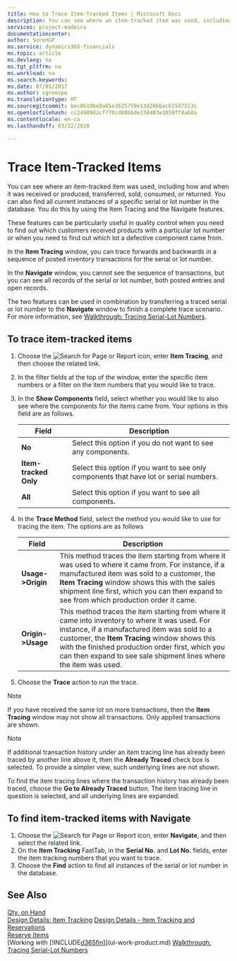 ```yaml
---
title: How to Trace Item-Tracked Items | Microsoft Docs
description: You can see where an item-tracked item was used, including how and when it was received or produced, transferred, sold, consumed, or returned. You can also find all current instances of a specific serial or lot number in the database. You do this by using the Item Tracing and the Navigate features.
services: project-madeira
documentationcenter: 
author: SorenGP
ms.service: dynamics365-financials
ms.topic: article
ms.devlang: na
ms.tgt_pltfrm: na
ms.workload: na
ms.search.keywords: 
ms.date: 07/01/2017
ms.author: sgroespe
ms.translationtype: HT
ms.sourcegitcommit: bec0619be0a65e3625759e13d2866ac615d7513c
ms.openlocfilehash: cc24989d2cf770cd88bbde23d483e3859ff4a68a
ms.contentlocale: en-ca
ms.lasthandoff: 03/22/2018

---
```

# <a name="trace-item-tracked-items"></a>Trace Item-Tracked Items
You can see where an item-tracked item was used, including how and when it was received or produced, transferred, sold, consumed, or returned. You can also find all current instances of a specific serial or lot number in the database. You do this by using the Item Tracing and the Navigate features.  

 These features can be particularly useful in quality control when you need to find out which customers received products with a particular lot number or when you need to find out which lot a defective component came from.  

 In the **Item Tracing** window, you can trace forwards and backwards in a sequence of posted inventory transactions for the serial or lot number.  

 In the **Navigate** window, you cannot see the sequence of transactions, but you can see all records of the serial or lot number, both posted entries and open records.  

 The two features can be used in combination by transferring a traced serial or lot number to the **Navigate** window to finish a complete trace scenario. For more information, see [Walkthrough: Tracing Serial-Lot Numbers](walkthrough-tracing-serial-lot-numbers.md).  

## <a name="to-trace-item-tracked-items"></a>To trace item-tracked items  

1.  Choose the ![Search for Page or Report](media/ui-search/search_small.png "Search for Page or Report icon") icon, enter **Item Tracing**, and then choose the related link.  
2.  In the filter fields at the top of the window, enter the specific item numbers or a filter on the item numbers that you would like to trace.  
3.  In the **Show Components** field, select whether you would like to also see where the components for the items came from. Your options in this field are as follows.  

    |Field|Description|  
    |----------------------------------|---------------------------------------|  
    |**No**|Select this option if you do not want to see any components.|  
    |**Item-tracked Only**|Select this option if you want to see only components that have lot or serial numbers.|  
    |**All**|Select this option if you want to see all components.|  

4.  In the **Trace Method** field, select the method you would like to use for tracing the item. The options are as follows  

    |Field|Description|  
    |----------------------------------|---------------------------------------|  
    |**Usage->Origin**|This method traces the item starting from where it was used to where it came from. For instance, if a manufactured item was sold to a customer, the **Item Tracing** window shows this with the sales shipment line first, which you can then expand to see from which production order it came.|  
    |**Origin->Usage**|This method traces the item starting from where it came into inventory to where it was used. For instance, if a manufactured item was sold to a customer, the **Item Tracing** window shows this with the finished production order first, which you can then expand to see sale shipment lines where the item was used.|  

5.  Choose the **Trace** action to run the trace.  

> [!NOTE]  
>  If you have received the same lot on more transactions, then the **Item Tracing** window may not show all transactions. Only applied transactions are shown.  

> [!NOTE]  
>  If additional transaction history under an item tracing line has already been traced by another line above it, then the **Already Traced** check box is selected. To provide a simpler view, such underlying lines are not shown.  
>   
>  To find the item tracing lines where the transaction history has already been traced, choose the **Go to Already Traced** button. The item tracing line in question is selected, and all underlying lines are expanded.  

## <a name="to-find-item-tracked-items-with-navigate"></a>To find item-tracked items with Navigate  

1.  Choose the ![Search for Page or Report](media/ui-search/search_small.png "Search for Page or Report icon") icon, enter **Navigate**, and then select the related link.  
2.  On the **Item Tracking** FastTab, in the **Serial No.** and **Lot No.** fields, enter the item tracking numbers that you want to trace.  
3.  Choose the **Find** action to find all instances of the serial or lot number in the database.  

## <a name="see-also"></a>See Also  
[Qty. on Hand](inventory-manage-inventory.md)  
[Design Details: Item Tracking](design-details-item-tracking.md)
[Design Details - Item Tracking and Reservations](design-details-item-tracking-and-reservations.md)  
[Reserve Items](inventory-how-to-reserve-items.md)  
[Working with [!INCLUDE[d365fin](includes/d365fin_md.md)]](ui-work-product.md)
[Walkthrough: Tracing Serial-Lot Numbers](walkthrough-tracing-serial-lot-numbers.md)

